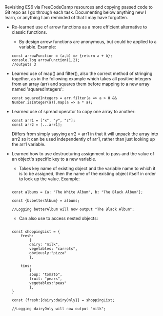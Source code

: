 Revisiting ES6 via FreeCodeCamp resources and copying passed code to Git repo as I go through each task. Documenting below anything new I learn, or anything I am reminded of that I may have forgotten.

- Re-learned use of arrow functions as a more efficient alternative to classic functions.
    - By design arrow functions are anonymous, but could be applied to a variable. Example:

    ```
    const arrowFunction = (a,b) => {return a + b};
    console.log arrowFunction(1,2);
    //outputs 3
    ```

- Learned use of map() and filter(), also the correct method of stringing together, as in the following example which takes all positive integers from an array (arr) and squares them before mapping to a new array named 'squaredIntegers':

    ```
    const squaredIntegers = arr.filter(a => a > 0 && Number.isInteger(a)).map(a => a * a);
    ```

- Learned use of spread operator to copy one array to another:

    ```
    const arr1 = ["x", "y", "z"];
    const arr2 = [...arr1];

    ```

    Differs from simply sayying arr2 = arr1 in that it will unpack the array into arr2 so it can be used independently of arr1, rather than just looking up the arr1 variable.

- Learned how to use destructuring assignment to pass and the value of an object's specific key to a new variable.
    - Takes key name of existing object and the variable name to which it is to be assigned, then the name of the existing object itself in order to look up the value. Example:

    ```

    const albums = {a: "The White Album", b: "The Black Album"};

    const {b:betterAlbum} = albums;

    //Logging betterAlbum will now output "The Black Album";

    ```

    - Can also use to access nested objects:

    ```

    const shoppingList = {
        fresh:
            {
            dairy: "milk",
            vegetables: "carrots",
            obviously:"pizza"
            },
        
        tins:
            {
            soup: "tomato",
            fruit: "pears",
            vegetables:"peas"
            },
    }

    const {fresh:{dairy:dairyOnly}} = shoppingList;

    //Logging dairyOnly will now output "milk";

    ```